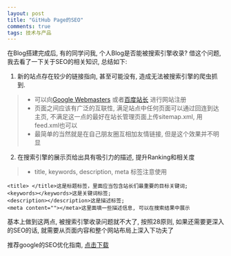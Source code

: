 ```yaml
---
layout: post
title: "GitHub Page的SEO"
comments: true
tags: 技术与产品
---
```


在Blog搭建完成后, 有的同学问我, 个人Blog是否能被搜索引擎收录?
借这个问题, 我去看了一下关于SEO的相关知识, 总结如下:

1. 新的站点存在较少的链接指向, 甚至可能没有, 造成无法被搜索引擎的爬虫抓到.
> * 可以向[Google Webmasters](https://www.google.com/webmasters) 或者[百度站长](http://zhanzhang.baidu.com) 进行网站注册
> * 页面之间应该有广泛的互联性, 满足站点中任何页面可以通过回连到达主页, 不满足这一点的最好在站长管理页面上传sitemap.xml, 用feed.xml也可以
> * 最简单的当然就是在自己朋友圈互相加友情链接, 但是这个效果并不明显

2. 在搜索引擎的展示页给出具有吸引力的描述, 提升Ranking和相关度
> * title, keywords, description, meta 标签注意使用

```
<title> </title>这是标题标签，里面应当包含站长们最重要的目标关键词;
<keywords></keywords>这是关键词标签;
<description></description>这是描述标签;
<meta content=""></meta>这里面填一些描述信息, 可以在搜索结果中展示
```

基本上做到这两点, 被搜索引擎收录问题就不大了, 按照28原则, 如果还需要更深入的SEO的话, 就需要从页面内容和整个网站布局上深入下功夫了

推荐google的SEO优化指南, [点击下载](http://static.googleusercontent.com/media/www.google.com/en//intl/zh-CN/webmasters/docs/search-engine-optimization-starter-guide-zh-cn.pdf)
